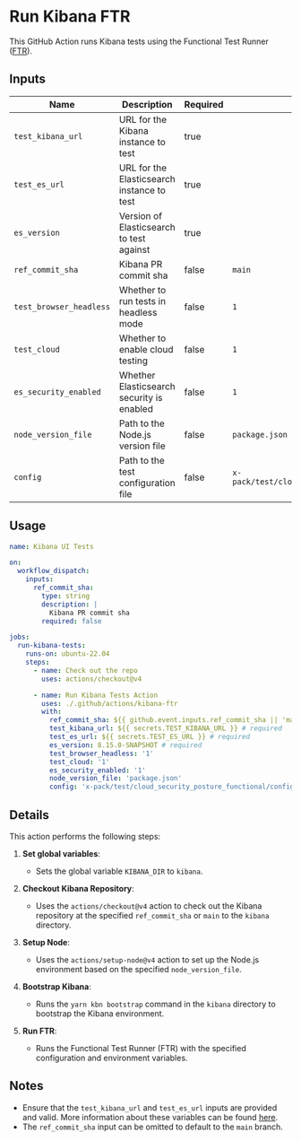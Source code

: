# Run Kibana FTR

This GitHub Action runs Kibana tests using the Functional Test Runner ([FTR](https://www.elastic.co/guide/en/kibana/current/development-tests.html#development-functional-tests)).

## Inputs

| Name                 | Description                                    | Required | Default                                                      |
|----------------------|------------------------------------------------|----------|--------------------------------------------------------------|
| `test_kibana_url`    | URL for the Kibana instance to test            | true     |                                                              |
| `test_es_url`        | URL for the Elasticsearch instance to test     | true     |                                                              |
| `es_version`         | Version of Elasticsearch to test against       | true     |                                                              |
| `ref_commit_sha`     | Kibana PR commit sha                           | false    | `main`                                                       |
| `test_browser_headless` | Whether to run tests in headless mode        | false    | `1`                                                          |
| `test_cloud`         | Whether to enable cloud testing                | false    | `1`                                                          |
| `es_security_enabled` | Whether Elasticsearch security is enabled     | false    | `1`                                                          |
| `node_version_file`  | Path to the Node.js version file               | false    | `package.json`                                               |
| `config`             | Path to the test configuration file            | false    | `x-pack/test/cloud_security_posture_functional/config.cloud.ts` |

## Usage

```yaml
name: Kibana UI Tests

on:
  workflow_dispatch:
    inputs:
      ref_commit_sha:
        type: string
        description: |
          Kibana PR commit sha
        required: false

jobs:
  run-kibana-tests:
    runs-on: ubuntu-22.04
    steps:
      - name: Check out the repo
        uses: actions/checkout@v4

      - name: Run Kibana Tests Action
        uses: ./.github/actions/kibana-ftr
        with:
          ref_commit_sha: ${{ github.event.inputs.ref_commit_sha || 'main' }}
          test_kibana_url: ${{ secrets.TEST_KIBANA_URL }} # required
          test_es_url: ${{ secrets.TEST_ES_URL }} # required
          es_version: 8.15.0-SNAPSHOT # required
          test_browser_headless: '1'
          test_cloud: '1'
          es_security_enabled: '1'
          node_version_file: 'package.json'
          config: 'x-pack/test/cloud_security_posture_functional/config.cloud.ts'
```

## Details

This action performs the following steps:

1. **Set global variables**:
   - Sets the global variable `KIBANA_DIR` to `kibana`.

2. **Checkout Kibana Repository**:
   - Uses the `actions/checkout@v4` action to check out the Kibana repository at the specified `ref_commit_sha` or `main` to the `kibana` directory.

3. **Setup Node**:
   - Uses the `actions/setup-node@v4` action to set up the Node.js environment based on the specified `node_version_file`.

4. **Bootstrap Kibana**:
   - Runs the `yarn kbn bootstrap` command in the `kibana` directory to bootstrap the Kibana environment.

5. **Run FTR**:
   - Runs the Functional Test Runner (FTR) with the specified configuration and environment variables.

## Notes

- Ensure that the `test_kibana_url` and `test_es_url` inputs are provided and valid. More information about these variables can be found [here](https://www.elastic.co/guide/en/kibana/current/development-tests.html#_running_functional_tests).
- The `ref_commit_sha` input can be omitted to default to the `main` branch.
